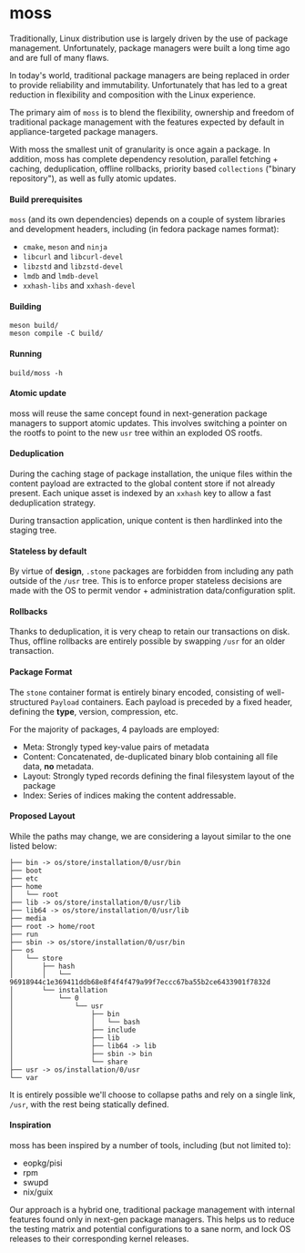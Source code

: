# moss

Traditionally, Linux distribution use is largely driven by the use of package management. Unfortunately, package managers were built a long time ago and are full of many flaws.

In today's world, traditional package managers are being replaced in order to provide reliability and immutability. Unfortunately that has led to a great reduction in flexibility and composition with the Linux experience.

The primary aim of `moss` is to blend the flexibility, ownership and freedom of traditional package management with the features expected by default in appliance-targeted package managers.

With moss the smallest unit of granularity is once again a package. In addition, moss has complete dependency resolution, parallel fetching + caching, deduplication, offline rollbacks, priority based `collections` ("binary repository"), as well as fully atomic updates.

#### Build prerequisites

`moss` (and its own dependencies) depends on a couple of system libraries
and development headers, including (in fedora package names format):

- `cmake`, `meson` and `ninja`
- `libcurl` and `libcurl-devel`
- `libzstd` and `libzstd-devel`
- `lmdb` and `lmdb-devel`
- `xxhash-libs` and `xxhash-devel`

#### Building

    meson build/
    meson compile -C build/

#### Running

    build/moss -h

#### Atomic update

moss will reuse the same concept found in next-generation package managers
to support atomic updates. This involves switching a pointer on the rootfs
to point to the new `usr` tree within an exploded OS rootfs.

#### Deduplication

During the caching stage of package installation, the unique files within the
content payload are extracted to the global content store if not already present.
Each unique asset is indexed by an `xxhash` key to allow a fast deduplication
strategy.

During transaction application, unique content is then hardlinked into the staging
tree.

#### Stateless by default

By virtue of **design**, `.stone` packages are forbidden from including any
path outside of the `/usr` tree. This is to enforce proper stateless decisions
are made with the OS to permit vendor + administration data/configuration split.


#### Rollbacks

Thanks to deduplication, it is very cheap to retain our transactions on disk.
Thus, offline rollbacks are entirely possible by swapping `/usr` for an older
transaction.

#### Package Format

The `stone` container format is entirely binary encoded, consisting of
well-structured `Payload` containers. Each payload is preceded by a
fixed header, defining the **type**, version, compression, etc.

For the majority of packages, 4 payloads are employed:

 - Meta: Strongly typed key-value pairs of metadata
 - Content: Concatenated, de-duplicated binary blob containing all file data, **no** metadata.
 - Layout: Strongly typed records defining the final filesystem layout of the package
 - Index: Series of indices making the content addressable.


#### Proposed Layout

While the paths may change, we are considering a layout similar to the one
listed below:


    ├── bin -> os/store/installation/0/usr/bin
    ├── boot
    ├── etc
    ├── home
    │   └── root
    ├── lib -> os/store/installation/0/usr/lib
    ├── lib64 -> os/store/installation/0/usr/lib
    ├── media
    ├── root -> home/root
    ├── run
    ├── sbin -> os/store/installation/0/usr/bin
    ├── os
    │   └── store
    │       ├── hash
    │       │   └── 96918944c1e369411ddb68e8f4f4f479a99f7eccc67ba55b2ce6433901f7832d
    │       └── installation
    │           └── 0
    │               └── usr
    │                   ├── bin
    │                   │   └── bash
    │                   ├── include
    │                   ├── lib
    │                   ├── lib64 -> lib
    │                   ├── sbin -> bin
    │                   └── share
    ├── usr -> os/installation/0/usr
    └── var

It is entirely possible we'll choose to collapse paths and rely on a single
link, `/usr`, with the rest being statically defined.

#### Inspiration

moss has been inspired by a number of tools, including (but not limited to):

 - eopkg/pisi
 - rpm
 - swupd
 - nix/guix

Our approach is a hybrid one, traditional package management with internal
features found only in next-gen package managers. This helps us to reduce
the testing matrix and potential configurations to a sane norm, and lock
OS releases to their corresponding kernel releases.
